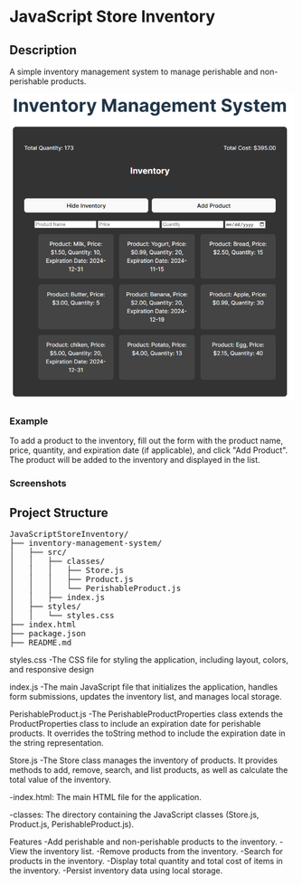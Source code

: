 # JavaScript Store Inventory

## Description
A simple inventory management system to manage perishable and non-perishable products.

![Inventory Management System](assets/images/inventorymanagement.png)

### Example

To add a product to the inventory, fill out the form with the product name, price, quantity, and expiration date (if applicable), and click "Add Product". The product will be added to the inventory and displayed in the list.

### Screenshots

## Project Structure

<pre>
JavaScriptStoreInventory/
├── inventory-management-system/
│   ├── src/
│   │   ├── classes/
│   │   │   ├── Store.js
│   │   │   ├── Product.js
│   │   │   └── PerishableProduct.js
│   │   ├── index.js
│   ├── styles/
│   │   └── styles.css
├── index.html
├── package.json
├── README.md
</pre>

styles.css
-The CSS file for styling the application, including layout, colors, and responsive design

index.js
-The main JavaScript file that initializes the application, handles form submissions, updates the inventory list, and manages local storage.

PerishableProduct.js
-The PerishableProductProperties class extends the ProductProperties class to include an expiration date for perishable products. It overrides the toString method to include the expiration date in the string representation.

Store.js
-The Store class manages the inventory of products. It provides methods to add, remove, search, and list products, as well as calculate the total value of the inventory.

-index.html: The main HTML file for the application.

-classes: The directory containing the JavaScript classes (Store.js, Product.js, PerishableProduct.js).

Features
-Add perishable and non-perishable products to the inventory.
-View the inventory list.
-Remove products from the inventory.
-Search for products in the inventory.
-Display total quantity and total cost of items in the inventory.
-Persist inventory data using local storage.

